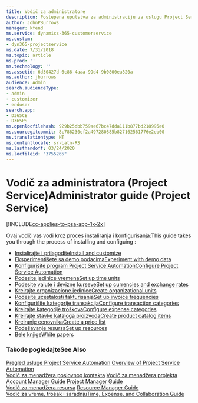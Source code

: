 ```yaml
---
title: Vodič za administratore
description: Postepena uputstva za administraciju za uslugu Project Service
author: JohnPBurrows
manager: kfend
ms.service: dynamics-365-customerservice
ms.custom:
- dyn365-projectservice
ms.date: 7/31/2018
ms.topic: article
ms.prod: ''
ms.technology: ''
ms.assetid: 6d30427d-6c86-4aaa-99d4-9b0800ea820a
ms.author: jburrows
audience: Admin
search.audienceType:
- admin
- customizer
- enduser
search.app:
- D365CE
- D365PS
ms.openlocfilehash: 929b25dbb759ae67bc47dda111b877bd218995e0
ms.sourcegitcommit: 8c786230ef2a497280885b827162561776e2eb00
ms.translationtype: HT
ms.contentlocale: sr-Latn-RS
ms.lasthandoff: 03/24/2020
ms.locfileid: "3755265"
---
```

# <a name="administrator-guide-project-service"></a><span data-ttu-id="c3878-103">Vodič za administratora (Project Service)</span><span class="sxs-lookup"><span data-stu-id="c3878-103">Administrator guide (Project Service)</span></span>

[!INCLUDE[cc-applies-to-psa-app-1x-2x](../includes/cc-applies-to-psa-app-1x-2x.md)]

<span data-ttu-id="c3878-104">Ovaj vodič vas vodi kroz proces instaliranja i konfigurisanja:</span><span class="sxs-lookup"><span data-stu-id="c3878-104">This guide takes you through the process of installing and configuing :</span></span>  
  
- [<span data-ttu-id="c3878-105">Instalirajte i prilagodite</span><span class="sxs-lookup"><span data-stu-id="c3878-105">Install and customize</span></span>](install-customize.md)
- [<span data-ttu-id="c3878-106">Eksperimentišete sa demo podacima</span><span class="sxs-lookup"><span data-stu-id="c3878-106">Experiment with demo data</span></span>](use-demo-data.md)
- [<span data-ttu-id="c3878-107">Konfigurišite program Project Service Automation</span><span class="sxs-lookup"><span data-stu-id="c3878-107">Configure Project Service Automation</span></span>](configure.md)
- [<span data-ttu-id="c3878-108">Podesite jedinice vremena</span><span class="sxs-lookup"><span data-stu-id="c3878-108">Set up time units</span></span>](set-up-time-units.md)
- [<span data-ttu-id="c3878-109">Podesite valute i devizne kurseve</span><span class="sxs-lookup"><span data-stu-id="c3878-109">Set up currencies and exchange rates</span></span>](set-up-currencies-exchange-rates.md)
- [<span data-ttu-id="c3878-110">Kreirajte organizacione jedinice</span><span class="sxs-lookup"><span data-stu-id="c3878-110">Create organizational units</span></span>](create-organizational-units.md)
- [<span data-ttu-id="c3878-111">Podesite učestalosti fakturisanja</span><span class="sxs-lookup"><span data-stu-id="c3878-111">Set up invoice frequencies</span></span>](set-up-invoice-frequencies.md)
- [<span data-ttu-id="c3878-112">Konfigurišite kategorije transakcija</span><span class="sxs-lookup"><span data-stu-id="c3878-112">Configure transaction categories</span></span>](configure-transaction-categories.md)
- [<span data-ttu-id="c3878-113">Kreirajte kategorije troškova</span><span class="sxs-lookup"><span data-stu-id="c3878-113">Configure expense categories</span></span>](configure-expense-categories.md)
- [<span data-ttu-id="c3878-114">Kreirajte stavke kataloga proizvoda</span><span class="sxs-lookup"><span data-stu-id="c3878-114">Create product catalog items</span></span>](create-product-catalog-items.md)
- [<span data-ttu-id="c3878-115">Kreiranje cenovnika</span><span class="sxs-lookup"><span data-stu-id="c3878-115">Create a price list</span></span>](create-price-list.md)
- [<span data-ttu-id="c3878-116">Podešavanje resursa</span><span class="sxs-lookup"><span data-stu-id="c3878-116">Set up resources</span></span>](set-up-resources.md)
- [<span data-ttu-id="c3878-117">Bele knjige</span><span class="sxs-lookup"><span data-stu-id="c3878-117">White papers</span></span>](white-papers.md)
  
### <a name="see-also"></a><span data-ttu-id="c3878-118">Takođe pogledajte</span><span class="sxs-lookup"><span data-stu-id="c3878-118">See Also</span></span>  
 <span data-ttu-id="c3878-119">[Pregled usluge Project Service Automation](../project-service/overview.md)  </span><span class="sxs-lookup"><span data-stu-id="c3878-119">[Overview of Project Service Automation](../project-service/overview.md)  </span></span>  
 <span data-ttu-id="c3878-120">[Vodič za menadžera poslovnog kontakta](../project-service/account-manager-guide.md) [Vodič za menadžera projekta](../project-service/project-manager-guide.md) </span><span class="sxs-lookup"><span data-stu-id="c3878-120">[Account Manager Guide](../project-service/account-manager-guide.md) [Project Manager Guide](../project-service/project-manager-guide.md) </span></span>  
 <span data-ttu-id="c3878-121">[Vodič za menadžera resursa](../project-service/resource-manager-guide.md) </span><span class="sxs-lookup"><span data-stu-id="c3878-121">[Resource Manager Guide](../project-service/resource-manager-guide.md) </span></span>  
 [<span data-ttu-id="c3878-122">Vodič za vreme, trošak i saradnju</span><span class="sxs-lookup"><span data-stu-id="c3878-122">Time, Expense, and Collaboration Guide</span></span>](../project-service/time-expense-collaboration-guide.md)
